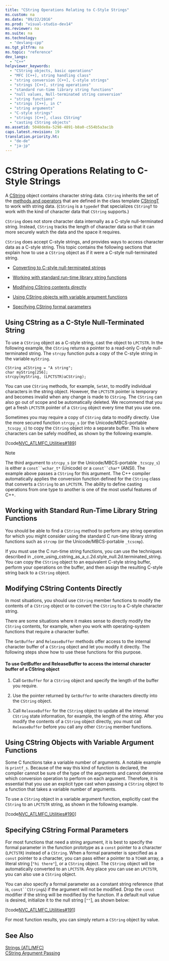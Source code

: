 ```yaml
---
title: "CString Operations Relating to C-Style Strings"
ms.custom: na
ms.date: "09/22/2016"
ms.prod: "visual-studio-dev14"
ms.reviewer: na
ms.suite: na
ms.technology: 
  - "devlang-cpp"
ms.tgt_pltfrm: na
ms.topic: "reference"
dev_langs: 
  - "C++"
helpviewer_keywords: 
  - "CString objects, basic operations"
  - "MFC [C++], string handling class"
  - "string conversion [C++], C-style strings"
  - "strings [C++], string operations"
  - "standard run-time library string functions"
  - "null values, Null-terminated string conversion"
  - "string functions"
  - "strings [C++], in C"
  - "string arguments"
  - "C-style strings"
  - "strings [C++], class CString"
  - "casting CString objects"
ms.assetid: 5048de8a-5298-4891-b8a0-c554b5a3ac1b
caps.latest.revision: 19
translation.priority.ht: 
  - "de-de"
  - "ja-jp"
---
```

# CString Operations Relating to C-Style Strings
A [CString](../VS_csharp/using-cstring.md) object contains character string data. `CString` inherits the set of the [methods and operators](../VS_csharp/cstringt-class.md) that are defined in the class template [CStringT](../VS_csharp/cstringt-class.md) to work with string data. (`CString` is a `typedef` that specializes `CStringT` to work with the kind of character data that `CString` supports.)  
  
 `CString` does not store character data internally as a C-style null-terminated string. Instead, `CString` tracks the length of character data so that it can more securely watch the data and the space it requires.  
  
 `CString` does accept C-style strings, and provides ways to access character data as a C-style string. This topic contains the following sections that explain how to use a `CString` object as if it were a C-style null-terminated string.  
  
-   [Converting to C-style null-terminated strings](#_core_using_cstring_as_a_c.2d.style_null.2d.terminated_string)  
  
-   [Working with standard run-time library string functions](#_core_working_with_standard_run.2d.time_library_string_functions)  
  
-   [Modifying CString contents directly](#_core_modifying_cstring_contents_directly)  
  
-   [Using CString objects with variable argument functions](#_core_using_cstring_objects_with_variable_argument_functions)  
  
-   [Specifying CString formal parameters](#_core_specifying_cstring_formal_parameters)  
  
##  <a name="_core_using_cstring_as_a_c.2d.style_null.2d.terminated_string"></a> Using CString as a C-Style Null-Terminated String  
 To use a `CString` object as a C-style string, cast the object to `LPCTSTR`. In the following example, the `CString` returns a pointer to a read-only C-style null-terminated string. The `strcpy` function puts a copy of the C-style string in the variable `myString`.  
  
```  
CString aCString = "A string";  
char myString[256];  
strcpy(myString, (LPCTSTR)aCString);  
```  
  
 You can use `CString` methods, for example, `SetAt`, to modify individual characters in the string object. However, the `LPCTSTR` pointer is temporary and becomes invalid when any change is made to `CString`. The `CString` can also go out of scope and be automatically deleted. We recommend that you get a fresh `LPCTSTR` pointer of a `CString` object every time that you use one.  
  
 Sometimes you may require a copy of `CString` data to modify directly. Use the more secured function `strcpy_s` (or the Unicode/MBCS-portable `_tcscpy_s`) to copy the `CString` object into a separate buffer. This is where characters can be safely modified, as shown by the following example.  
  
 [!code[NVC_ATLMFC_Utilities#189](../VS_csharp/codesnippet/CPP/cstring-operations-relating-to-c-style-strings_1.cpp)]  
  
> [!NOTE]
>  The third argument to `strcpy_s` (or the Unicode/MBCS-portable `_tcscpy_s`) is either a `const``wchar_t*` (Unicode) or a `const``char*` (ANSI). The example above passes a `CString` for this argument. The C++ compiler automatically applies the conversion function defined for the `CString` class that converts a `CString` to an `LPCTSTR`. The ability to define casting operations from one type to another is one of the most useful features of C++.  
  
##  <a name="_core_working_with_standard_run.2d.time_library_string_functions"></a> Working with Standard Run-Time Library String Functions  
 You should be able to find a `CString` method to perform any string operation for which you might consider using the standard C run-time library string functions such as `strcmp` (or the Unicode/MBCS-portable `_tcscmp`).  
  
 If you must use the C run-time string functions, you can use the techniques described in _core_using_cstring_as_a_c.2d.style_null.2d.terminated_string. You can copy the `CString` object to an equivalent C-style string buffer, perform your operations on the buffer, and then assign the resulting C-style string back to a `CString` object.  
  
##  <a name="_core_modifying_cstring_contents_directly"></a> Modifying CString Contents Directly  
 In most situations, you should use `CString` member functions to modify the contents of a `CString` object or to convert the `CString` to a C-style character string.  
  
 There are some situations where it makes sense to directly modify the `CString` contents, for example, when you work with operating-system functions that require a character buffer.  
  
 The `GetBuffer` and `ReleaseBuffer` methods offer access to the internal character buffer of a `CString` object and let you modify it directly. The following steps show how to use these functions for this purpose.  
  
#### To use GetBuffer and ReleaseBuffer to access the internal character buffer of a CString object  
  
1.  Call `GetBuffer` for a `CString` object and specify the length of the buffer you require.  
  
2.  Use the pointer returned by `GetBuffer` to write characters directly into the `CString` object.  
  
3.  Call `ReleaseBuffer` for the `CString` object to update all the internal `CString` state information, for example, the length of the string. After you modify the contents of a `CString` object directly, you must call `ReleaseBuffer` before you call any other `CString` member functions.  
  
##  <a name="_core_using_cstring_objects_with_variable_argument_functions"></a> Using CString Objects with Variable Argument Functions  
 Some C functions take a variable number of arguments. A notable example is `printf_s`. Because of the way this kind of function is declared, the compiler cannot be sure of the type of the arguments and cannot determine which conversion operation to perform on each argument. Therefore, it is essential that you use an explicit type cast when passing a `CString` object to a function that takes a variable number of arguments.  
  
 To use a `CString` object in a variable argument function, explicitly cast the `CString` to an `LPCTSTR` string, as shown in the following example.  
  
 [!code[NVC_ATLMFC_Utilities#190](../VS_csharp/codesnippet/CPP/cstring-operations-relating-to-c-style-strings_2.cpp)]  
  
##  <a name="_core_specifying_cstring_formal_parameters"></a> Specifying CString Formal Parameters  
 For most functions that need a string argument, it is best to specify the formal parameter in the function prototype as a `const` pointer to a character (`LPCTSTR`) instead of a `CString`. When a formal parameter is specified as a `const` pointer to a character, you can pass either a pointer to a `TCHAR` array, a literal string [`"hi there"`], or a `CString` object. The `CString` object will be automatically converted to an `LPCTSTR`. Any place you can use an `LPCTSTR`, you can also use a `CString` object.  
  
 You can also specify a formal parameter as a constant string reference (that is, `const``CString&`) if the argument will not be modified. Drop the `const` modifier if the string will be modified by the function. If a default null value is desired, initialize it to the null string [`""`], as shown below:  
  
 [!code[NVC_ATLMFC_Utilities#191](../VS_csharp/codesnippet/CPP/cstring-operations-relating-to-c-style-strings_3.cpp)]  
  
 For most function results, you can simply return a `CString` object by value.  
  
## See Also  
 [Strings (ATL/MFC)](../VS_csharp/strings--atl-mfc-.md)   
 [CString Argument Passing](../VS_csharp/cstring-argument-passing.md)